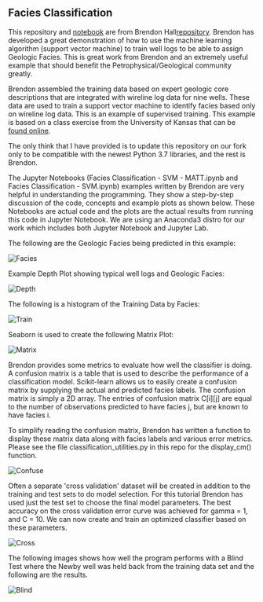 ## Facies Classification
This repository and [notebook](https://github.com/Philliec459/facies_classification/blob/master/Facies%20Classification%20-%20SVM%20-%20MATT.ipynb) are from Brendon Hall[repository](https://github.com/brendonhall/facies_classification). Brendon has developed a great demonstration of how to use the machine learning algorithm (support vector machine) to train well logs to be able to assign Geologic Facies.  This is great work from Brendon and an extremely useful example that should benefit the Petrophysical/Geological community greatly. 

Brendon assembled the training data based on expert geologic core descriptions that are integrated with wireline log data for nine wells.  These data are used to train a support vector machine to identify facies based only on wireline log data. This is an example of supervised training. This example is based on a class exercise from the University of Kansas that can be [found online](http://www.people.ku.edu/~gbohling/EECS833/).  

The only think that I have provided is to update this repository on our fork only to be compatible with the newest Python 3.7 libraries, and the rest is Brendon.  

The Jupyter Notebooks (Facies Classification - SVM - MATT.ipynb and Facies Classification - SVM.ipynb) examples written by Brendon are very helpful in understanding the programming. They show a step-by-step discussion of the code, concepts and example plots as shown below. These Notebooks are actual code and the plots are the actual results from running this code in Jupyter Notebook. We are using an Anaconda3 distro for our work which includes both Jupyter Notebook and Jupyter Lab. 

The following are the Geologic Facies being predicted in this example:

![Facies](facies.png)


Example Depth Plot showing typical well logs and Geologic Facies:

![Depth](logplot.png)


The following is a histogram of the Training Data by Facies:

![Train](training_facies.png)


Seaborn is used to create the following Matrix Plot:

![Matrix](matrix.png)


Brendon provides some metrics to evaluate how well the classifier is doing. A confusion matrix is a table that is used to describe the performance of a classification model. Scikit-learn allows us to easily create a confusion matrix by supplying the actual and predicted facies labels. The confusion matrix is simply a 2D array. The entries of confusion matrix C[i][j] are equal to the number of observations predicted to have facies j, but are known to have facies i.

To simplify reading the confusion matrix, Brendon has written a function to display these matrix data along with facies labels and various error metrics. Please see the file classification_utilities.py in this repo for the display_cm() function.

![Confuse](confusion.png)



Often a separate 'cross validation' dataset will be created in addition to the training and test sets to do model selection. For this tutorial Brendon has used just the test set to choose the final model parameters. The best accuracy on the cross validation error curve was achieved for gamma = 1, and C = 10. We can now create and train an optimized classifier based on these parameters.

![Cross](cross_validation.png)


The following images shows how well the program performs with a Blind Test where the Newby well was held back from the training data set and the following are the results. 

![Blind](blind.png)


